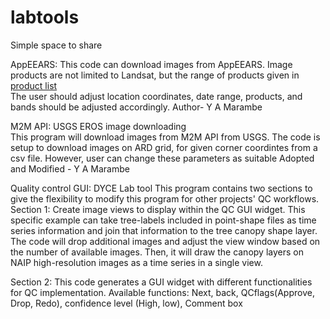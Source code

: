 # labtools
Simple space to share

AppEEARS: This code can download images from AppEEARS. Image products are not limited to Landsat, but the range of products given in [product list](https://appeears.earthdatacloud.nasa.gov/products)  
The user should adjust location coordinates, date range, products, and bands should be adjusted accordingly. 
Author- Y A Marambe

M2M API: USGS EROS image downloading  
This program will download images from M2M API from USGS. The code is setup to download images on ARD grid, for given corner coordintes from a csv file. However, user can change these parameters as suitable
Adopted and Modified - Y A Marambe

Quality control GUI: DYCE Lab tool
This program contains two sections to give the flexibility to modify this program for other projects' QC workflows.
Section 1: Create image views to display within the QC GUI widget. This specific example can take tree-labels included in point-shape files as time series information and join that information to the tree canopy shape layer. The code will drop additional images and adjust the view window based on the number of available images. Then, it will draw the canopy layers on NAIP high-resolution images as a time series in a single view.

Section 2: This code generates a GUI widget with different functionalities for QC implementation. 
Available functions: Next, back, QCflags(Approve, Drop, Redo), confidence level (High, low), Comment box
